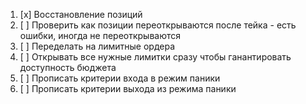 1. [x] Восстановление позиций
2. [ ] Проверить как позиции переоткрываются после тейка - есть ошибки, иногда не переоткрываются
3. [ ] Переделать на лимитные ордера
4. [ ] Открывать все нужные лимитки сразу чтобы ганантировать доступность бюджета
5. [ ] Прописать критерии входа в режим паники
6. [ ] Прописать критерии выхода из режима паники